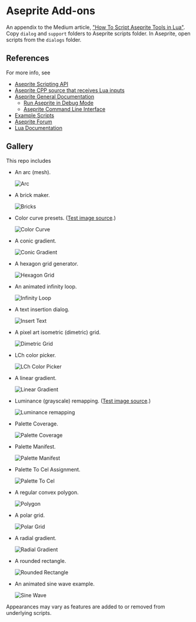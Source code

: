 # Aseprite Add-ons

An appendix to the Medium article, ["How To Script Aseprite Tools in Lua"](https://behreajj.medium.com/how-to-script-aseprite-tools-in-lua-8f849b08733). Copy `dialog` and `support` folders to Aseprite scripts folder. In Aseprite, open scripts from the `dialogs` folder.

## References

For more info, see

- [Aseprite Scripting API](https://github.com/aseprite/api)
- [Aseprite CPP source that receives Lua inputs](https://github.com/aseprite/aseprite/tree/main/src/app/script)
- [Aseprite General Documentation](https://www.aseprite.org/docs/)
  - [Run Aseprite in Debug Mode](https://www.aseprite.org/docs/debug/)
  - [Aseprite Command Line Interface](https://www.aseprite.org/docs/cli/)
- [Example Scripts](https://github.com/aseprite/Aseprite-Script-Examples)
- [Aseprite Forum](https://community.aseprite.org/)
- [Lua Documentation](http://www.lua.org/docs.html)

## Gallery

This repo includes

- An arc (mesh).

  ![Arc](screencaps/arc.png)

- A brick maker.

  ![Bricks](screencaps/bricks.png)

- Color curve presets. ([Test image source](https://en.wikipedia.org/wiki/File:Fire_breathing_2_Luc_Viatour.jpg).)

  ![Color Curve](screencaps/colorCurve.png)

- A conic gradient.

  ![Conic Gradient](screencaps/conicGradient.png)

- A hexagon grid generator.

  ![Hexagon Grid](screencaps/hexGrid.png)

- An animated infinity loop.

  ![Infinity Loop](screencaps/infinityLoop.png)

- A text insertion dialog.

  ![Insert Text](screencaps/insertText.png)

- A pixel art isometric (dimetric) grid.

  ![Dimetric Grid](screencaps/isoGrid.png)

- LCh color picker.

  ![LCh Color Picker](screencaps/lchPicker.png)

- A linear gradient.
 
  ![Linear Gradient](screencaps/linearGradient.png)

- Luminance (grayscale) remapping. ([Test image source](https://en.wikipedia.org/wiki/File:Fire_breathing_2_Luc_Viatour.jpg).)

  ![Luminance remapping](screencaps/lumRemap.png)

- Palette Coverage.

  ![Palette Coverage](screencaps/paletteCoverage.png)

- Palette Manifest.

  ![Palette Manifest](screencaps/paletteManifest.png)

- Palette To Cel Assignment.

  ![Palette To Cel](screencaps/paletteToCel.png)

- A regular convex polygon.

  ![Polygon](screencaps/polygon.png)

- A polar grid.

  ![Polar Grid](screencaps/polarGrid.png)

- A radial gradient.

  ![Radial Gradient](screencaps/radialGradient.png)

- A rounded rectangle.

  ![Rounded Rectangle](screencaps/roundedRect.png)

- An animated sine wave example.

  ![Sine Wave](screencaps/sineWave.png)

Appearances may vary as features are added to or removed from underlying scripts.